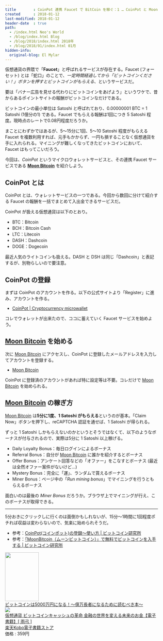 ```yaml
---
title        : CoinPot 連携 Faucet で BitCoin を稼ぐ：1 … CoinPot と Moon Bitcoin
created      : 2018-01-12
last-modified: 2018-01-12
header-date  : true
path:
  - /index.html Neo's World
  - /blog/index.html Blog
  - /blog/2018/index.html 2018年
  - /blog/2018/01/index.html 01月
hidden-info:
  original-blog: El Mylar
---
```


仮想通貨の界隈で「**Faucet**」と呼ばれるサービスが存在する。Faucet (フォーセット) とは「蛇口」のことで、*一定時間経過してから「ビットコインください！」ボタンを押すとビットコインがもらえる*、というサービスだ。

要は「バナー広告を見せる代わりにビットコインをあげよう」というワケで、昔からあるポイントサイトの報酬がビットコインなだけである。

ビットコインの最小単位は Satoshi と呼ばれており、0.00000001 BTC = 1 Satoshi (1億分の1) である。Faucet でもらえる報酬は1回につき 5 Satoshi 程度。現時点のレートで0.08円程度だろうか。

まことにわずかではあるが、5～15分に1回、5～10 Satoshi 程度がもらえる Faucet を複数利用すれば、元手もかからず、一円も損することなく仮想通貨を手に入れられる。マイニングが難しくなってきたビットコインにおいて、Faucet はもってこいだろう。

今回は、*CoinPot* というマイクロウォレットサービスと、その連携 Faucet サービスである **[Moon Bitcoin](http://moonbit.co.in/?ref=f9b82c79d5bf)** を紹介しよう。

## CoinPot とは

CoinPot とは、ウォレットサービスの一つである。今回から数回に分けて紹介する Faucet の報酬を一括でまとめて入出金できるサービスだ。

CoinPot が扱える仮想通貨は以下のとおり。

- BTC：Bitcoin
- BCH：Bitcoin Cash
- LTC：Litecoin
- DASH：Dashcoin
- DOGE：Dogecoin

最近人気のライトコインも扱える。DASH と DSH は同じ「Dashcoin」と表記するが、別物らしいので要注意。

## CoinPot の登録

まずは CoinPot のアカウントを作る。以下の公式サイトより「Register」に進み、アカウントを作る。

- [CoinPot | Cryptocurrency microwallet](https://coinpot.co/)

コレでウォレットが出来たので、ココに蓄えていく Faucet サービスを始めよう。

## [Moon Bitcoin](http://moonbit.co.in/?ref=f9b82c79d5bf) を始める

次に [Moon Bitcoin](http://moonbit.co.in/?ref=f9b82c79d5bf) にアクセスし、CoinPot に登録したメールアドレスを入力してアカウントを登録する。

- [Moon Bitcoin](http://moonbit.co.in/?ref=f9b82c79d5bf)

CoinPot に登録済のアカウントがあれば特に設定等は不要。コレだけで [Moon Bitcoin](http://moonbit.co.in/?ref=f9b82c79d5bf) を始められる。

## [Moon Bitcoin](http://moonbit.co.in/?ref=f9b82c79d5bf) の稼ぎ方

[Moon Bitcoin](http://moonbit.co.in/?ref=f9b82c79d5bf) は**5分に1度、1 Satoshi がもらえる**というのが基本。「Claim Now」ボタンを押下し、reCAPTCHA 認証を通せば、1 Satoshi が得られる。

ずっと 1 Satoshi しかもらえないのかというとそうではなくて、以下のようなボーナスが付与されるので、実際は5分に 1 Satoshi 以上稼げる。

- Daily Loyalty Bonus：毎日ログインによるボーナス
- Referral Bonus：自分が [Moon Bitcoin](http://moonbit.co.in/?ref=f9b82c79d5bf) に誰かを紹介するとボーナス
- Offer Bonus：アンケート回答などの「オファー」をこなすとボーナス (最近は全然オファー案件がないけど…)
- Mystery Bonus：完全に「運」、ランダムで貰えるボーナス
- Miner Bonus：ページ中の「*Run mining bonus*」でマイニングを行うともらえるボーナス

面白いのは最後の *Miner Bonus* だろうか。ブラウザ上でマイニングが行え、このボーナスが取得できる。

---

5分おきにクリックしに行くのは面倒かもしれないが、15分～1時間に1回程度ポチれば収益は変わらないので、気楽に始められそうだ。

- 参考：[CoinPot(コインポット)の登録〜使い方 | ビットコイン研究所](http://ビットコイン研究所.xyz/coinpot%e3%82%b3%e3%82%a4%e3%83%b3%e3%83%9d%e3%83%83%e3%83%88%e3%81%ae%e7%99%bb%e9%8c%b2%e3%80%9c%e4%bd%bf%e3%81%84%e6%96%b9)
- 参考：[「MoonBitcoin（ムーンビットコイン）」で無料でビットコインを入手する | ビットコイン研究所](http://ビットコイン研究所.xyz/%e3%80%8cmoonbitcoin%e3%80%8d%e3%81%a7%e7%84%a1%e6%96%99%e3%81%a7%e3%83%93%e3%83%83%e3%83%88%e3%82%b3%e3%82%a4%e3%83%b3%e3%82%92%e5%85%a5%e6%89%8b%e3%81%99%e3%82%8b)

<div class="ad-amazon">
  <div class="ad-amazon-image">
    <a href="https://www.amazon.co.jp/dp/B07N1GJPW9?tag=neos21-22&amp;linkCode=osi&amp;th=1&amp;psc=1">
      <img src="https://m.media-amazon.com/images/I/51B236K5xvL._SL160_.jpg" width="111" height="160">
    </a>
  </div>
  <div class="ad-amazon-info">
    <div class="ad-amazon-title">
      <a href="https://www.amazon.co.jp/dp/B07N1GJPW9?tag=neos21-22&amp;linkCode=osi&amp;th=1&amp;psc=1">ビットコインは5000万円になる！～億万長者になるために読むべき本～</a>
    </div>
  </div>
</div>

<div class="ad-rakuten">
  <div class="ad-rakuten-image">
    <a href="https://hb.afl.rakuten.co.jp/hgc/g00reb42.waxycf23.g00reb42.waxyd080/?pc=https%3A%2F%2Fitem.rakuten.co.jp%2Frakutenkobo-ebooks%2Fdfbac9923a303586ab8dc54f85d88179%2F&amp;m=http%3A%2F%2Fm.rakuten.co.jp%2Frakutenkobo-ebooks%2Fi%2F17620023%2F">
      <img src="https://thumbnail.image.rakuten.co.jp/@0_mall/rakutenkobo-ebooks/cabinet/0863/2000006640863.jpg?_ex=128x128">
    </a>
  </div>
  <div class="ad-rakuten-info">
    <div class="ad-rakuten-title">
      <a href="https://hb.afl.rakuten.co.jp/hgc/g00reb42.waxycf23.g00reb42.waxyd080/?pc=https%3A%2F%2Fitem.rakuten.co.jp%2Frakutenkobo-ebooks%2Fdfbac9923a303586ab8dc54f85d88179%2F&amp;m=http%3A%2F%2Fm.rakuten.co.jp%2Frakutenkobo-ebooks%2Fi%2F17620023%2F">仮想通貨 ビットコインキャッシュの革命 金融の世界を変える未来のお金【電子書籍】[ 雨弓 ]</a>
    </div>
    <div class="ad-rakuten-shop">
      <a href="https://hb.afl.rakuten.co.jp/hgc/g00reb42.waxycf23.g00reb42.waxyd080/?pc=https%3A%2F%2Fwww.rakuten.co.jp%2Frakutenkobo-ebooks%2F&amp;m=http%3A%2F%2Fm.rakuten.co.jp%2Frakutenkobo-ebooks%2F">楽天Kobo電子書籍ストア</a>
    </div>
    <div class="ad-rakuten-price">価格 : 359円</div>
  </div>
</div>
